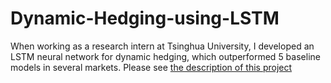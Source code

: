 # Dynamic-Hedging-using-LSTM
When working as a research intern at Tsinghua University, I developed an LSTM neural network for dynamic hedging, which outperformed 5 baseline models in several markets. Please see [the description of this project](Dynamic_Hedging_using_LSTM.pdf)


